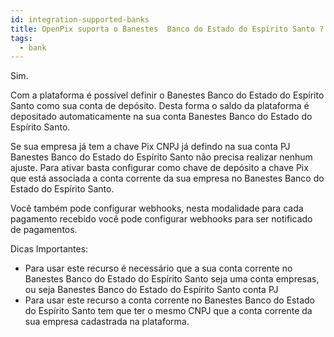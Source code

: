 ```yaml
---
id: integration-supported-banks
title: OpenPix suporta o Banestes  Banco do Estado do Espírito Santo ?
tags:
  - bank
---
```


Sim.

Com a plataforma é possível definir o Banestes  Banco do Estado do Espírito Santo como sua conta de depósito. Desta forma o saldo da plataforma é depositado automaticamente na sua conta Banestes  Banco do Estado do Espírito Santo.

Se sua empresa já tem a chave Pix CNPJ já defindo na sua conta PJ Banestes  Banco do Estado do Espírito Santo não precisa realizar nenhum ajuste. Para ativar basta configurar como chave de depósito a chave Pix que está associada a conta corrente da sua empresa no Banestes  Banco do Estado do Espírito Santo.

Você também pode configurar webhooks, nesta modalidade para cada pagamento recebido você pode configurar webhooks para ser notificado de pagamentos.

Dicas Importantes:

- Para usar este recurso é necessário que a sua conta corrente no Banestes  Banco do Estado do Espírito Santo seja uma conta empresas, ou seja Banestes  Banco do Estado do Espírito Santo conta PJ
- Para usar este recurso a conta corrente no Banestes  Banco do Estado do Espírito Santo tem que ter o mesmo CNPJ que a conta corrente da sua empresa cadastrada na plataforma.
